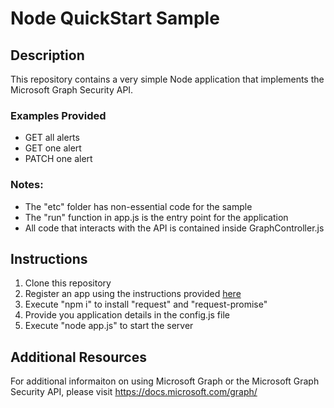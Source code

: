 # Node QuickStart Sample

## Description
This repository contains a very simple Node application that implements the Microsoft Graph Security API.

### Examples Provided
- GET all alerts
- GET one alert
- PATCH one alert

### Notes:
- The "etc" folder has non-essential code for the sample
- The "run" function in app.js is the entry point for the application
- All code that interacts with the API is contained inside GraphController.js

## Instructions
1) Clone this repository
2) Register an app using the instructions provided [here](url)
3) Execute "npm i" to install "request" and "request-promise"
4) Provide you application details in the config.js file
5) Execute "node app.js" to start the server

## Additional Resources
For additional informaiton on using Microsoft Graph or the Microsoft Graph Security API, please visit https://docs.microsoft.com/graph/
